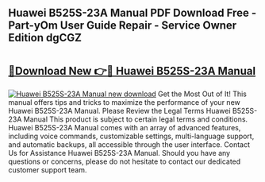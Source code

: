 ## Huawei B525S-23A Manual PDF Download Free - Part-yOm User Guide Repair - Service Owner Edition dgCGZ

# <h2><a href="http://cf13070.oget.top/?id=Huawei+B525S-23A+Manual">🔗Download New 👉🔴 Huawei B525S-23A Manual</a></h2>

[![Huawei B525S-23A Manual new download](https://i.imgur.com/5g1atiW.png)](http://cf13070.oget.top/?id=Huawei+B525S-23A+Manual)
Get the Most Out of It! This manual offers tips and tricks to maximize the performance of your new Huawei B525S-23A Manual. Please Review the Legal Terms Huawei B525S-23A Manual This product is subject to certain legal terms and conditions. Huawei B525S-23A Manual comes with an array of advanced features, including voice commands, customizable settings, multi-language support, and automatic backups, all accessible through the user interface. Contact Us for Assistance Huawei B525S-23A Manual. Should you have any questions or concerns, please do not hesitate to contact our dedicated customer support team.
